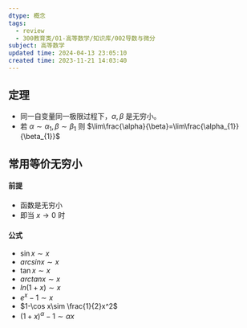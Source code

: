 ```yaml
---
dtype: 概念
tags:
  - review
  - 300教育类/01-高等数学/知识库/002导数与微分
subject: 高等数学
updated time: 2024-04-13 23:05:10
created time: 2023-11-21 14:03:40
---
```


## 定理
- 同一自变量同一极限过程下，$\alpha,\beta$ 是无穷小。
- 若 $\alpha \sim\alpha_{1},\beta \sim\beta_{1}$ 则 $\lim\frac{\alpha}{\beta}=\lim\frac{\alpha_{1}}{\beta_{1}}$

## 常用等价无穷小
#### 前提
- 函数是无穷小
- 即当 $x\to 0$ 时

#### 公式
- $\sin x\sim x$
- $arcsinx\sim x$
- $\tan x\sim x$
- $arctanx\sim x$
- $ln(1+x)\sim x$
- $e^x-1\sim x$
- $1-\cos x\sim \frac{1}{2}x^2$
- $(1+x)^\alpha-1\sim \alpha x$
